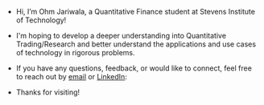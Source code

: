 - Hi, I’m Ohm Jariwala, a Quantitative Finance student at Stevens Institute of Technology!

- I'm hoping to develop a deeper understanding into Quantitative Trading/Research and better understand the applications and use cases of technology in rigorous problems. 


- If you have any questions, feedback, or would like to connect, feel free to reach out by [email](ohmjariwala@gmail.com) or [LinkedIn](https://www.linkedin.com/in/ohm-jariwala/):
  

- Thanks for visiting!
